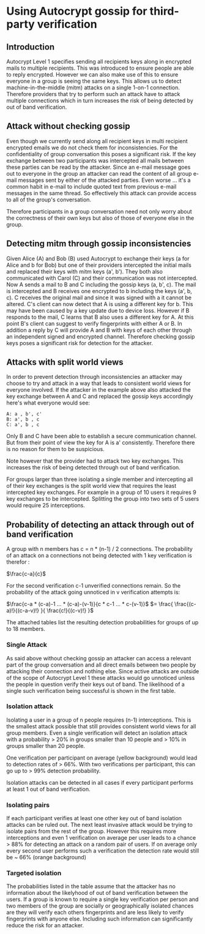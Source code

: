 Using Autocrypt gossip for third-party verification
=============================================


Introduction
------------

Autocrypt Level 1 specifies sending all recipients keys along in
encrypted mails to multiple recipients. This was introduced to ensure
people are able to reply encrypted. However we can also make use of this
to ensure everyone in a group is seeing the same keys. This allows us to detect
machine-in-the-middle (mitm) attacks on a single 1-on-1 connection.
Therefore providers that try to perform such an attack have to attack
multiple connections which in turn increases the risk of being detected
by out of band verification.

Attack without checking gossip
------------------------------

Even though we currently send along all recipient keys in multi recipient encrypted emails we do not check them for inconsistencies. For the confidentiality of group conversation this poses a significant risk. If the key exchange between two participants was intercepted all mails between these parties can be read by the attacker. Since an e-mail message goes out to everyone in the group an attacker can read the content of all group e-mail messages sent by either of the attacked parties. Even worse ... it's a common habit in e-mail to include quoted text from previous e-mail messages in the same thread. So effectively this attack can provide access to all of the group's conversation.

Therefore participants in a group conversation need not only worry about the correctness of their own keys but also of those of everyone else in the group.

Detecting mitm through gossip inconsistencies
---------------------------------------------

Given Alice (A) and Bob (B) used Autocrypt to exchange their keys (a for Alice and b for Bob) but one of their providers intercepted the initial mails and replaced their keys with mitm keys (a', b'). They both also communicated with Carol (C) and their communication was not intercepted.
Now A sends a mail to B and C including the gossip keys (a, b', c). The mail is intercepted and B receives one encrypted to b including the keys (a', b, c). C receives the original mail and since it was signed with a it cannot be altered. C's client can now detect that A is using a different key for b. This may have been caused by a key update due to device loss. However if B responds to the mail, C learns that B also uses a different key for A. At this point B's client can suggest to verify fingerprints with either A or B. In addition a reply by C will provide A and B with keys of each other through an independent signed and encrypted channel.
Therefore checking gossip keys poses a significant risk for detection for the attacker.

Attacks with split world views
------------------------------

In order to prevent detection through inconsistencies an attacker may choose to try and attack in a way that leads to consistent world views for everyone involved. If the attacker in the example above also attacked the key exchange between A and C and replaced the gossip keys accordingly here's what everyone would see:
```
A: a , b', c'
B: a', b , c
C: a', b , c
```
Only B and C have been able to establish a secure communication channel. But from their point of view the key for A is a' consistently. Therefore there is no reason for them to be suspicious.

Note however that the provider had to attack two key exchanges. This increases the risk of being detected through out of band verification.

For groups larger than three isolating a single member and intercepting all of their key exchanges is the split world view that requires the least intercepted key exchanges. For example in a group of 10 users it requires 9 key exchanges to be intercepted. Splitting the group into two sets of 5 users would require 25 interceptions.

Probability of detecting an attack through out of band verification
-------------------------------------------------------------------

A group with n members has c = n * (n-1) / 2 connections. The probability of an attack on a connections not being detected with 1 key verification is therefor :

$\frac{c-a}{c}$

For the second verification c-1 unverified connections remain. So the probability of the attack going unnoticed in v verification attempts is:

$\frac{c-a * (c-a)-1 ... * (c-a)-(v-1)}{c * c-1 ... * c-(v-1)}$
$= \frac{ \frac{(c-a)!}{(c-a-v)!} }{ \frac{c!}{(c-v)!} }$

The attached tables list the resulting detection probabilities for groups of up to 18 members.

### Single Attack

As said above without checking gossip an attacker can access a relevant part of the group conversation and all direct emails between two people by attacking their connection and nothing else.
Since active attacks are outside of the scope of Autocrypt Level 1 these attacks would go unnoticed unless the people in question verify their keys out of band. The likelihood of a single such verification being successful is shown in the first table.

### Isolation attack

Isolating a user in a group of n people requires (n-1) interceptions. This is the smallest attack possible that still provides consistent world views for all group members. Even a single verification will detect an isolation attack with a probability > 20% in groups smaller than 10 people and > 10% in groups smaller than 20 people.

One verification per participant on average (yellow background) would lead to detection rates of > 66%. With two verifications per participant, this can go up to > 99% detection probability.

Isolation attacks can be detected in all cases if every participant performs at least 1 out of band verification.

### Isolating pairs

If each participant verifies at least one other key out of band isolation attacks can be ruled out. The next least invasive attack would be trying to isolate pairs from the rest of the group. However this requires more interceptions and even 1 verification on average per user leads to a chance > 88% for detecting an attack on a random pair of users. If on average only every second user performs such a verification the detection rate would still be ~ 66% (orange background)

### Targeted isolation

The probabilities listed in the table assume that the attacker has no information about the likelyhood of out of band verification between the users. If a group is known to require a single key verification per person and two members of the group are socially or geographically isolated chances are they will verify each others fingerprints and are less likely to verify fingerprints with anyone else. Including such information can significantly reduce the risk for an attacker.
